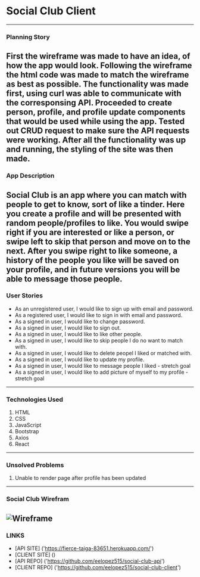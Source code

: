 # Social Club Client
---
### Planning Story
First the wireframe was made to have an idea, of how the app would look. Following the wireframe the html code was made to match the wireframe
as best as possible. The functionality was made first, using curl was able to communicate with the corresponsing API. Proceeded to create person, profile, and profile update components that would be used while using the app. Tested out CRUD request to make sure the API requests were working. After all the functionality was up and running, the styling of the site was then made.
---
### App Description
Social Club is an app where you can match with people to get to know, sort of like a tinder. Here you create a profile and will be presented with random people/profiles to like. You would swipe right if you are interested or like a person, or swipe left to skip that person and move on to the next. After you swipe right to like someone, a history of the people you like will be saved on your profile, and in future versions you will be able to message those people.
---
### User Stories
* As an unregistered user, I would like to sign up with email and password.
* As a registered user, I would like to sign in with email and password.
* As a signed in user, I would like to change password.
* As a signed in user, I would like to sign out.
* As a signed in user, I would like to like other people.
* As a signed in user, I would like to skip people I do no want to match with.
* As a signed in user, I would like to delete peopel I liked or matched with.
* As a signed in user, I would like to update my profile.
* As a signed in user, I would like to message people I liked - stretch goal
* As a signed in user, I would like to add picture of myself to my profile - stretch goal

---
### Technologies Used
1. HTML
2. CSS
3. JavaScript
4. Bootstrap
5. Axios
6. React
---
### Unsolved Problems
1. Unable to render page after profile has been updated
---
### Social Club Wirefram
![Wireframe](https://i.imgur.com/g1dYwP3.jpg)
---
### LINKS
* [API SITE] ('https://fierce-taiga-83651.herokuapp.com/')
* [CLIENT SITE] ()
* [API REPO] ('https://github.com/eelopez515/social-club-api')
* [CLIENT REPO] ('https://github.com/eelopez515/social-club-client')
